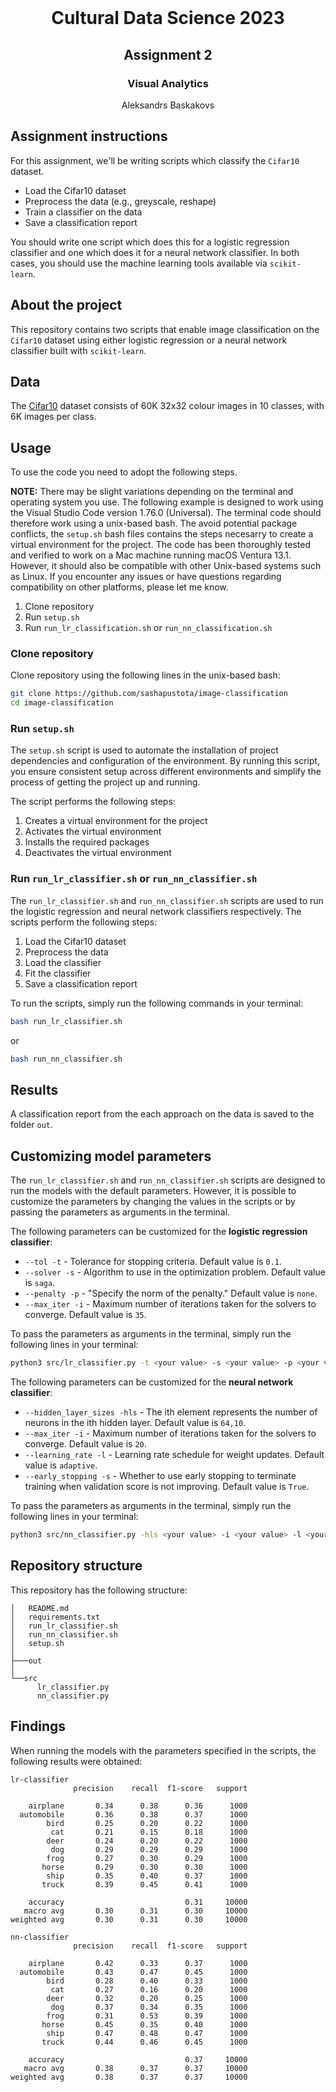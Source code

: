 <!-- PROJECT LOGO -->
<br />
<p align="center">
  <h1 align="center">Cultural Data Science 2023</h1> 
  <h2 align="center">Assignment 2</h2> 
  <h3 align="center">Visual Analytics</h3> 


  <p align="center">
    Aleksandrs Baskakovs
  </p>
</p>


<!-- Assignment instructions -->
## Assignment instructions
For this assignment, we'll be writing scripts which classify the ```Cifar10``` dataset.

- Load the Cifar10 dataset
- Preprocess the data (e.g., greyscale, reshape)
- Train a classifier on the data
- Save a classification report

You should write one script which does this for a logistic regression classifier and one which does it for a neural network classifier. In both cases, you should use the machine learning tools available via ```scikit-learn```.

<!-- ABOUT THE PROJECT -->
## About the project
This repository contains two scripts that enable image classification on the ```Cifar10``` dataset using either logistic regression or a neural network classifier built with ```scikit-learn```.

<!-- Data -->
## Data
The [Cifar10](https://www.cs.toronto.edu/~kriz/cifar.html) dataset consists of 60K 32x32 colour images in 10 classes, with 6K images per class.

<!-- USAGE -->
## Usage
To use the code you need to adopt the following steps.

**NOTE:** There may be slight variations depending on the terminal and operating system you use. The following example is designed to work using the Visual Studio Code version 1.76.0 (Universal). The terminal code should therefore work using a unix-based bash. The avoid potential package conflicts, the ```setup.sh``` bash files contains the steps necesarry to create a virtual environment for the project. The code has been thoroughly tested and verified to work on a Mac machine running macOS Ventura 13.1. However, it should also be compatible with other Unix-based systems such as Linux. If you encounter any issues or have questions regarding compatibility on other platforms, please let me know.

1. Clone repository
2. Run ``setup.sh``
3. Run ```run_lr_classification.sh``` or ```run_nn_classification.sh```

### Clone repository

Clone repository using the following lines in the unix-based bash:

```bash
git clone https://github.com/sashapustota/image-classification
cd image-classification
```

### Run ```setup.sh```

The ``setup.sh`` script is used to automate the installation of project dependencies and configuration of the environment. By running this script, you ensure consistent setup across different environments and simplify the process of getting the project up and running.

The script performs the following steps:

1. Creates a virtual environment for the project
2. Activates the virtual environment
3. Installs the required packages
4. Deactivates the virtual environment

### Run ```run_lr_classifier.sh``` or ```run_nn_classifier.sh```

The ```run_lr_classifier.sh``` and ```run_nn_classifier.sh``` scripts are used to run the logistic regression and neural network classifiers respectively. The scripts perform the following steps:

1. Load the Cifar10 dataset
2. Preprocess the data
3. Load the classifier
4. Fit the classifier
5. Save a classification report

To run the scripts, simply run the following commands in your terminal:

```bash
bash run_lr_classifier.sh
```

or

```bash
bash run_nn_classifier.sh
```

## Results

A classification report from the each approach on the data is saved to the folder ```out```.

## Customizing model parameters

The ```run_lr_classifier.sh``` and ```run_nn_classifier.sh``` scripts are designed to run the models with the default parameters. However, it is possible to customize the parameters by changing the values in the scripts or by passing the parameters as arguments in the terminal.

The following parameters can be customized for the **logistic regression classifier**:

* ```--tol -t``` - Tolerance for stopping criteria. Default value is ```0.1```.
* ```--solver -s``` - Algorithm to use in the optimization problem. Default value is ```saga```.
* ```--penalty -p``` - "Specify the norm of the penalty." Default value is ```none```.
* ```--max_iter -i``` - Maximum number of iterations taken for the solvers to converge. Default value is ```35```.

To pass the parameters as arguments in the terminal, simply run the following lines in your terminal:

```bash
python3 src/lr_classifier.py -t <your value> -s <your value> -p <your value> -i <your value>
```

The following parameters can be customized for the **neural network classifier**:

* ```--hidden_layer_sizes -hls``` - The ith element represents the number of neurons in the ith hidden layer. Default value is ```64,10```.
* ```--max_iter -i``` - Maximum number of iterations taken for the solvers to converge. Default value is ```20```.
* ```--learning_rate -l``` - Learning rate schedule for weight updates. Default value is ```adaptive```.
* ```--early_stopping -s``` - Whether to use early stopping to terminate training when validation score is not improving. Default value is ```True```.

To pass the parameters as arguments in the terminal, simply run the following lines in your terminal:

```bash
python3 src/nn_classifier.py -hls <your value> -i <your value> -l <your value> -s <your value>
```

<!-- REPOSITORY STRUCTURE -->
## Repository structure
This repository has the following structure:
```
│   README.md
│   requirements.txt
│   run_lr_classifier.sh
│   run_nn_classifier.sh
│   setup.sh
│
├───out
│
└──src
      lr_classifier.py
      nn_classifier.py

```
<!-- REPOSITORY STRUCTURE -->
## Findings

When running the models with the parameters specified in the scripts, the following results were obtained:

```
lr-classifier
              precision    recall  f1-score   support

    airplane       0.34      0.38      0.36      1000
  automobile       0.36      0.38      0.37      1000
        bird       0.25      0.20      0.22      1000
         cat       0.21      0.15      0.18      1000
        deer       0.24      0.20      0.22      1000
         dog       0.29      0.29      0.29      1000
        frog       0.27      0.30      0.29      1000
       horse       0.29      0.30      0.30      1000
        ship       0.35      0.40      0.37      1000
       truck       0.39      0.45      0.41      1000

    accuracy                           0.31     10000
   macro avg       0.30      0.31      0.30     10000
weighted avg       0.30      0.31      0.30     10000
```
```
nn-classifier
              precision    recall  f1-score   support

    airplane       0.42      0.33      0.37      1000
  automobile       0.43      0.47      0.45      1000
        bird       0.28      0.40      0.33      1000
         cat       0.27      0.16      0.20      1000
        deer       0.32      0.20      0.25      1000
         dog       0.37      0.34      0.35      1000
        frog       0.31      0.53      0.39      1000
       horse       0.45      0.35      0.40      1000
        ship       0.47      0.48      0.47      1000
       truck       0.44      0.46      0.45      1000

    accuracy                           0.37     10000
   macro avg       0.38      0.37      0.37     10000
weighted avg       0.38      0.37      0.37     10000
```